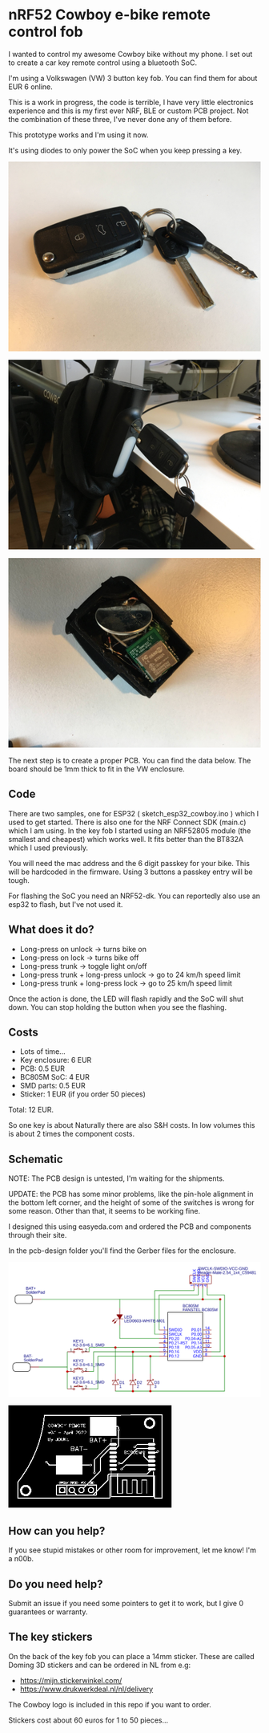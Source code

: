 nRF52 Cowboy e-bike remote control fob
====

I wanted to control my awesome Cowboy bike without my phone. I set out to create a car key remote control using a bluetooth SoC.

I'm using a Volkswagen (VW) 3 button key fob. You can find them for about EUR 6 online.

This is a work in progress, the code is terrible, I have very little electronics experience and this is my first ever NRF, BLE or custom PCB project. Not the combination of these three, I've never done any of them before.

This prototype works and I'm using it now.

It's using diodes to only power the SoC when you keep pressing a key.

![P1](p1.JPG)

![P2](p2.JPG)

![P3](p3.JPG)

The next step is to create a proper PCB. You can find the data below. The board should be 1mm thick to fit in the VW enclosure.

## Code

There are two samples, one for ESP32 ( sketch_esp32_cowboy.ino ) which I used to get started. There is also one for the NRF Connect SDK (main.c) which I am using. In the key fob I started using an NRF52805 module (the smallest and cheapest) which works well. It fits better than the BT832A which I used previously.

You will need the mac address and the 6 digit passkey for your bike. This will be hardcoded in the firmware. Using 3 buttons a passkey entry will be tough.

For flashing the SoC you need an NRF52-dk. You can reportedly also use an esp32 to flash, but I've not used it.

## What does it do?

* Long-press on unlock -> turns bike on
* Long-press on lock -> turns bike off
* Long-press trunk -> toggle light on/off
* Long-press trunk + long-press unlock -> go to 24 km/h speed limit
* Long-press trunk + long-press lock -> go to 25 km/h speed limit

Once the action is done, the LED will flash rapidly and the SoC will shut down. You can stop holding the button when you see the flashing.

## Costs

* Lots of time...
* Key enclosure: 6 EUR
* PCB: 0.5 EUR
* BC805M SoC: 4 EUR
* SMD parts: 0.5 EUR
* Sticker: 1 EUR (if you order 50 pieces)

Total: 12 EUR.

So one key is about Naturally there are also S&H costs. In low volumes this is about 2 times the component costs.

## Schematic

NOTE: The PCB design is untested, I'm waiting for the shipments.

UPDATE: the PCB has some minor problems, like the pin-hole alignment in the bottom left corner, and the height of some of the switches is wrong for some reason. Other than that, it seems to be working fine.

I designed this using easyeda.com and ordered the PCB and components through their site.

In the pcb-design folder you'll find the Gerber files for the enclosure.

![Schematic](pcb-design/Schematic_Cowboy-key_2022-04-16.svg)


![Design](pcb-design/PCB_PCB_Cowboy-key_2022-04-16.svg)


## How can you help?

If you see stupid mistakes or other room for improvement, let me know! I'm a n00b.

## Do you need help?

Submit an issue if you need some pointers to get it to work, but I give 0 guarantees or warranty.

## The key stickers

On the back of the key fob you can place a 14mm sticker. These are called Doming 3D stickers and can be ordered in NL from e.g:

* https://mijn.stickerwinkel.com/
* https://www.drukwerkdeal.nl/nl/delivery

The Cowboy logo is included in this repo if you want to order.

Stickers cost about 60 euros for 1 to 50 pieces...
